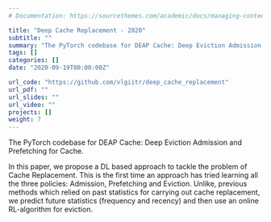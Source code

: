```yaml
---
# Documentation: https://sourcethemes.com/academic/docs/managing-content/

title: "Deep Cache Replacement - 2020"
subtitle: ""
summary: "The PyTorch codebase for DEAP Cache: Deep Eviction Admission and Prefetching for Cache."
tags: []
categories: []
date: "2020-09-19T00:00:00Z"

url_code: "https://github.com/vlgiitr/deep_cache_replacement"
url_pdf: ""
url_slides: ""
url_video: ""
projects: []
weight: 7
---
```


The PyTorch codebase for DEAP Cache: Deep Eviction Admission and Prefetching for Cache.

In this paper, we propose a DL based approach to tackle the problem of Cache Replacement. This is the first time an approach has tried learning all the three policies: Admission, Prefetching and Eviction. Unlike, previous methods which relied on past statistics for carrying out cache replacement, we predict future statistics (frequency and recency) and then use an online RL-algorithm for eviction.
